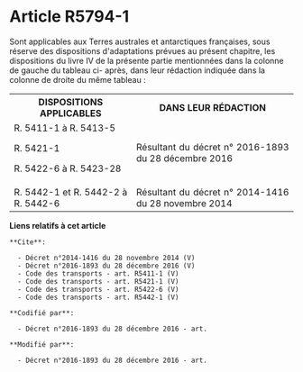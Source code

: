 # Article R5794-1

Sont applicables aux Terres australes et antarctiques françaises, sous réserve des dispositions d'adaptations prévues au
présent chapitre, les dispositions du livre IV de la présente partie mentionnées dans la colonne de gauche du tableau ci-
après, dans leur rédaction indiquée dans la colonne de droite du même tableau : 

<table>
    <tbody>
      <tr>
        <th>DISPOSITIONS APPLICABLES 

</th>
        <th>DANS LEUR RÉDACTION 

</th>
      </tr>
      <tr>
        <td align="justify">
R. 5411-1 à R. 5413-5 

R. 5421-1 

R. 5422-6 à R. 5423-28 

</td>
        <td align="justify">Résultant du décret n° 2016-1893 du 28 décembre 2016 

</td>
      </tr>
      <tr>
        <td align="justify">
R. 5442-1 et R. 5442-2 à R. 5442-6 

</td>
        <td align="justify">Résultant du décret n° 2014-1416 du 28 novembre 2014

</td>
      </tr>
    </tbody>
  </table>

**Liens relatifs à cet article**

	**Cite**:

	  - Décret n°2014-1416 du 28 novembre 2014 (V)
	  - Décret n°2016-1893 du 28 décembre 2016 (V)
	  - Code des transports - art. R5411-1 (V)
	  - Code des transports - art. R5421-1 (V)
	  - Code des transports - art. R5422-6 (V)
	  - Code des transports - art. R5442-1 (V)

	**Codifié par**:

	  - Décret n°2016-1893 du 28 décembre 2016 - art.

	**Modifié par**:

	  - Décret n°2016-1893 du 28 décembre 2016 - art.

